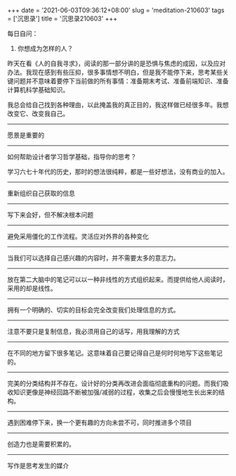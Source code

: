 +++
date = '2021-06-03T09:36:12+08:00'
slug = 'meditation-210603'
tags = ['沉思录']
title = '沉思录210603'
+++

每日自问：

1. 你想成为怎样的人？

昨天在看《人的自我寻求》，阅读的那一部分讲的是恐惧与焦虑的成因，以及应对办法。我现在感到有些压抑，很多事情想不明白，但是我不能停下来，思考某些关键问题并不意味着要停下当前做的所有事情：准备期末考试、准备前端知识、准备计算机科学基础知识。

我总会给自己找到各种理由，以此掩盖我的真正目的，我这样做已经很多年。我想改变它、改变我自己。

---

愿景是重要的

---

如何帮助设计者学习哲学基础，指导你的思考？

学习六七十年代的历史，那时的想法很纯粹，都是一些好想法，没有商业的加入。

---

重新组织自己获取的信息

---

写下来会好，但不解决根本问题

---

避免采用僵化的工作流程。灵活应对外界的各种变化

---

当我们可以选择自己感兴趣的内容时，并不需要太多的意志力。

---

放在第二大脑中的笔记可以以一种非线性的方式组织起来。而提供给他人阅读时，采用的却是线性。

---

拥有一个明确的、切实的目标会完全改变我们处理信息的方式。

---

注意不要只是复制信息，我必须用自己的话写，用我理解的方式

---

在不同的地方留下很多笔记。这意味着自己要记得自己是何时何地写下这些笔记的。

---

完美的分类结构并不存在。设计好的分类再改进会面临彻底重构的问题。而我们吸收知识更像是神经回路不断被加强/减弱的过程，收集之后会慢慢地生长出来的结构。

---

遇到困难停下来，换一个更有趣的方向未尝不可，同时推进多个项目

---

创造力也是需要积累的。

---

写作是思考发生的媒介
